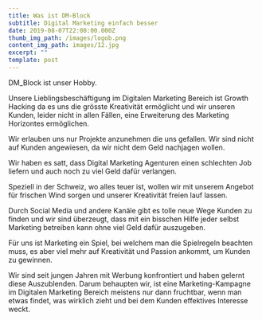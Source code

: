 ```yaml
---
title: Was ist DM-Block
subtitle: Digital Marketing einfach besser
date: 2019-08-07T22:00:00.000Z
thumb_img_path: /images/logob.png
content_img_path: images/12.jpg
excerpt: ""
template: post
---
```

DM_Block ist unser Hobby.

Unsere Lieblingsbeschäftigung im Digitalen Marketing Bereich ist Growth Hacking da es uns die grösste Kreativität ermöglicht und wir unseren Kunden, leider nicht in allen Fällen, eine Erweiterung des Marketing Horizontes ermöglichen.  

Wir erlauben uns nur Projekte anzunehmen die uns gefallen. Wir sind nicht auf Kunden angewiesen, da wir nicht dem Geld nachjagen wollen.

Wir haben es satt, dass Digital Marketing Agenturen einen schlechten Job liefern und auch noch zu viel Geld dafür verlangen.

Speziell in der Schweiz, wo alles teuer ist, wollen wir mit unserem Angebot für frischen Wind sorgen und unserer Kreativität freien lauf lassen.

Durch Social Media und andere Kanäle gibt es tolle neue Wege Kunden zu finden und wir sind überzeugt, dass mit ein bisschen Hilfe jeder selbst Marketing betreiben kann ohne viel Geld dafür auszugeben.

Für uns ist Marketing ein Spiel, bei welchem man die Spielregeln beachten muss, es aber viel mehr auf Kreativität und Passion ankommt, um Kunden zu gewinnen. 

Wir sind seit jungen Jahren mit Werbung konfrontiert und haben gelernt diese Auszublenden. Darum behaupten wir, ist eine Marketing-Kampagne im Digitalen Marketing Bereich meistens nur dann fruchtbar, wenn man etwas findet, was wirklich zieht und bei dem Kunden effektives Interesse weckt. 


